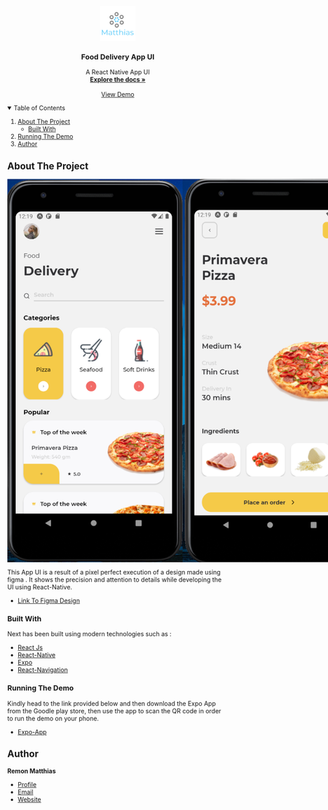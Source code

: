 <!-- PROJECT LOGO -->
<br />
<p align="center">
  <a href="https://github.com/othneildrew/Best-README-Template">
    <img src="assets/images/logo.png" alt="Logo" width="80" height="80">
  </a>

  <h3 align="center">Food Delivery App UI </h3>

  <p align="center">
A React Native App UI   <br />
    <a href="https://github.com/RemonMatthias/Next-Static-Website"><strong>Explore the docs »</strong></a>
    <br />
    <br />
    <a href="https://expo.io/@remon-matthias/Food-Delivery-App-UI">View Demo</a>

  </p>
</p>

<!-- TABLE OF CONTENTS -->
<details open="open">
  <summary>Table of Contents</summary>
  <ol>
    <li>
      <a href="#about-the-project">About The Project</a>
      <ul>
        <li><a href="#built-with">Built With</a></li>
      </ul>
    </li>
    <li><a href="#running-demo">Running The Demo</a></li>
    <li><a href="#author">Author</a></li>
  </ol>
</details>

<!-- ABOUT THE PROJECT -->

## About The Project

<p style="display:flex; flex-direction:row;">
    <img src="assets/images/Screenshot 1.png"  width="400px"/><img src="assets/images/Screenshot 2.png" width="400px"/>
</p>

This App UI is a result of a pixel perfect execution of a design made using figma . It shows the precision and attention to details while developing the UI using React-Native.

- [Link To Figma Design](https://www.figma.com/file/gfIboy4J44lvD9CoDr62rH/Food-App?node-id=0%3A1)

### Built With

Next has been built using modern technologies such as :

- [React Js](https://reactjs.org/)
- [React-Native](https://reactnative.dev/)
- [Expo](https://expo.io/)
- [React-Navigation](https://reactnavigation.org/)

### Running The Demo

Kindly head to the link provided below and then download the Expo App from the Goodle play store, then use the app to scan the QR code in order to run the demo on your phone.

- [Expo-App](https://play.google.com/store/apps/details?id=host.exp.exponent&hl=en&gl=US)

## Author

**Remon Matthias**

- [Profile](https://github.com/RemonMatthias)
- [Email](remonmatthias.business@gmail.com)
- [Website]("Welcome")
